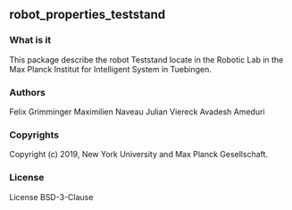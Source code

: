 robot_properties_teststand
--------------------------

### What is it

This package describe the robot Teststand locate in the Robotic Lab in the
Max Planck Institut for Intelligent System in Tuebingen.

### Authors

Felix Grimminger
Maximilien Naveau
Julian Viereck
Avadesh Ameduri

### Copyrights

Copyright (c) 2019, New York University and Max Planck Gesellschaft.

### License

License BSD-3-Clause

